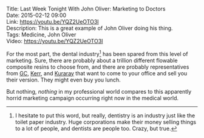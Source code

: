 Title: Last Week Tonight With John Oliver: Marketing to Doctors  
Date: 2015-02-12 09:00  
Link: https://youtu.be/YQZ2UeOTO3I  
Description: This is a great example of John Oliver doing his thing.  
Tags: Medicine, John Oliver  
Video: https://youtu.be/YQZ2UeOTO3I  

For the most part, the dental industry[^di] has been spared from this level of marketing. Sure, there are probably about a trillion different flowable composite resins to choose from, and there are probably representatives from [GC][gcamerica], [Kerr][kerrdental], and [Kuraray][kuraraydental] that want to come to your office and sell you their version. They might even buy you lunch. 

But nothing, *nothing* in my professional world compares to this apparently horrid marketing campaign occurring right now in the medical world. 

[^di]: I hesitate to put this word, but really, dentistry is an industry just like the toilet paper industry. Huge corporations make their money selling things to a lot of people, and dentists are people too. Crazy, but true.

[gcamerica]: http://www.gcamerica.com/ "GC America"
[kerrdental]: http://www.kerrdental.com/kerrdental-composites-2 "Kerr Dental composites"
[kuraraydental]: http://kuraraydental.com/ "Kuraray Dental"